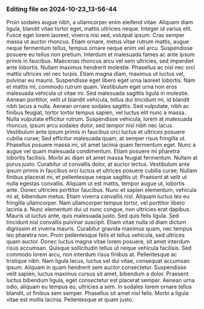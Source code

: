 

### Editing file on 2024-10-23_13-56-44

Proin sodales augue nibh, a ullamcorper enim eleifend vitae. Aliquam diam ligula, blandit vitae tortor eget, mattis ultricies neque. Integer id varius elit. Fusce eget lorem laoreet, viverra nisi sed, volutpat ipsum. Cras semper massa ut auctor rhoncus. Etiam ornare, metus vitae rutrum mattis, augue neque fermentum tellus, tempus ornare neque enim vel arcu. Suspendisse posuere eu tellus non pretium. Interdum et malesuada fames ac ante ipsum primis in faucibus. Maecenas rhoncus arcu vel sem ultricies, sed imperdiet ante lobortis. Nullam maximus hendrerit molestie.
Phasellus ac nisl nec orci mattis ultrices vel nec turpis. Etiam magna diam, maximus ut luctus vel, pulvinar eu mauris. Suspendisse eget libero eget urna laoreet lobortis. Nam et mattis mi, commodo rutrum quam. Vestibulum eget urna non eros malesuada vehicula ut vitae mi. Sed malesuada sagittis ligula in molestie. Aenean porttitor, velit ut blandit vehicula, tellus dui tincidunt mi, id blandit nibh lacus a nulla. Aenean ornare sodales sagittis. Sed vulputate, nibh ac finibus feugiat, tortor tortor tempus sapien, vel luctus elit nunc a massa. Nulla vulputate efficitur rutrum. Suspendisse vehicula, lorem at malesuada rhoncus, ipsum arcu sodales dolor, sed tempor nisl nibh nec lacus. Vestibulum ante ipsum primis in faucibus orci luctus et ultrices posuere cubilia curae; Sed efficitur malesuada quam, at semper risus fringilla ut. Phasellus posuere massa mi, sit amet lacinia quam fermentum eget. Nunc a augue vel quam malesuada condimentum. Etiam posuere mi pharetra lobortis facilisis.
Morbi ac diam sit amet massa feugiat fermentum. Nullam at purus justo. Curabitur ut convallis dolor, at auctor lectus. Vestibulum ante ipsum primis in faucibus orci luctus et ultrices posuere cubilia curae; Nullam finibus placerat mi, et pellentesque neque sagittis ut. Praesent at velit ut nulla egestas convallis. Aliquam ut est mattis, tempor augue ut, lobortis ante. Donec ultricies porttitor faucibus. Nunc et sapien elementum, vehicula mi at, bibendum metus. Etiam viverra convallis nisl. Aliquam luctus leo eu fringilla ullamcorper. Nam ullamcorper tempus tortor, vel porttitor libero lacinia a. Nunc elementum dui ut nunc congue, non ultricies erat dapibus. Mauris ut luctus ante, quis malesuada justo. Sed quis felis ligula.
Sed tincidunt nisl convallis pulvinar suscipit. Etiam vitae nulla id diam dictum dignissim et viverra mauris. Curabitur gravida maximus quam, nec tempus leo pharetra non. Proin pellentesque felis et tellus vehicula, sed ultrices quam auctor. Donec luctus magna vitae lorem posuere, sit amet interdum risus accumsan. Quisque sollicitudin tellus ut neque vehicula facilisis. Sed commodo lorem arcu, non interdum risus finibus at.
Pellentesque ac tristique nibh. Nam ligula lacus, luctus vel dui vitae, consequat accumsan ipsum. Aliquam in quam hendrerit sem auctor consectetur. Suspendisse velit sapien, luctus maximus cursus sit amet, bibendum a dolor. Praesent luctus bibendum ligula, eget consectetur est placerat semper. Aenean urna odio, aliquam eu tempus eu, ultricies a sem. In sodales lorem ornare tellus blandit, ut finibus sem semper. Phasellus sit amet nisl felis. Morbi a ligula vitae est mollis lacinia. Pellentesque et quam justo.


